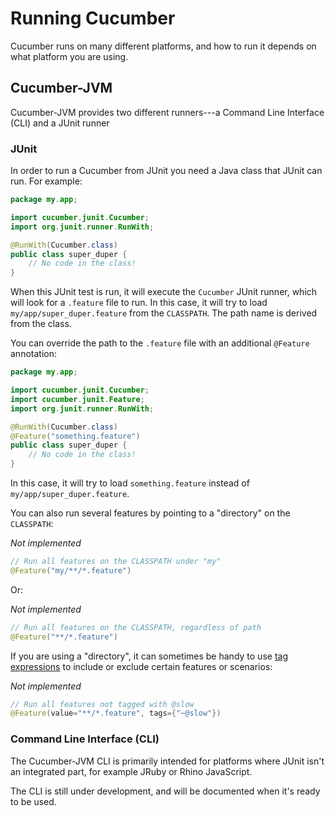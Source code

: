 # Running Cucumber

Cucumber runs on many different platforms, and how to run it depends on what platform you are using.

## Cucumber-JVM

Cucumber-JVM provides two different runners---a Command Line Interface (CLI) and a JUnit runner

### JUnit

In order to run a Cucumber from JUnit you need a Java class that JUnit can run. For example:

```java
package my.app;

import cucumber.junit.Cucumber;
import org.junit.runner.RunWith;

@RunWith(Cucumber.class)
public class super_duper {
    // No code in the class!
}
```

When this JUnit test is run, it will execute the `Cucumber` JUnit runner, which will look for a `.feature` file to run. In this case, it will try to load `my/app/super_duper.feature` from the `CLASSPATH`. The path name is derived from the class.

You can override the path to the `.feature` file with an additional `@Feature` annotation:

```java
package my.app;

import cucumber.junit.Cucumber;
import cucumber.junit.Feature;
import org.junit.runner.RunWith;

@RunWith(Cucumber.class)
@Feature("something.feature")
public class super_duper {
    // No code in the class!
}
```

In this case, it will try to load `something.feature` instead of `my/app/super_duper.feature`.

You can also run several features by pointing to a "directory" on the `CLASSPATH`:

*Not implemented*

```java
// Run all features on the CLASSPATH under "my"
@Feature("my/**/*.feature")
```

Or:

*Not implemented*

```java
// Run all features on the CLASSPATH, regardless of path
@Feature("**/*.feature")
```

If you are using a "directory", it can sometimes be handy to use [tag expressions](/tag-expressions.html) to include or exclude certain features or scenarios:

*Not implemented*

```java
// Run all features not tagged with @slow
@Feature(value="**/*.feature", tags={"~@slow"})
```
### Command Line Interface (CLI)

The Cucumber-JVM CLI is primarily intended for platforms where JUnit isn't an integrated part, for example JRuby or Rhino JavaScript.

The CLI is still under development, and will be documented when it's ready to be used.